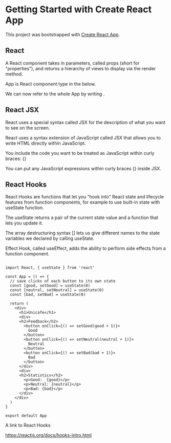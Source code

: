 # Getting Started with Create React App

This project was bootstrapped with [Create React App](https://github.com/facebook/create-react-app).

## React

A React component takes in parameters, called props (short for "properties"), and returns a hierarchy of views to display via the render method.

App is React component type in the below. 

We can now refer to the whole App by writing <App />.

## React JSX

React uses a special syntax called JSX for the description of what you want to see on the screen.

React uses a syntax extension of JavaScript called JSX that allows you to write HTML directly within JavaScript. 

You include the code you want to be treated as JavaScript within curly braces: {}

You can put any JavaScript expressions within curly braces {} inside JSX.

## React Hooks

React Hooks are functions that let you "hook into" React state and lifecycle features from function components, for example to use built-in state with useState function.

The useState returns a pair of the current state value and a function that lets you update it.

The array destructuring syntax [] lets us give different names to the state variables we declared by calling useState.

Effect Hook, called useEffect, adds the ability to perform side effects from a function component.

```

import React, { useState } from 'react'

const App = () => {
  // save clicks of each button to its own state
  const [good, setGood] = useState(0)
  const [neutral, setNeutral] = useState(0)
  const [bad, setBad] = useState(0)

  return (
    <div>
      <h1>Unicafe</h1>
      <div>
      <h2>Feedback</h2>
        <button onClick={() => setGood(good + 1)}>
          Good
        </button>
        <button onClick={() => setNeutral(neutral + 1)}>
          Neutral
        </button>
        <button onClick={() => setBad(bad + 1)}>
          Bad
        </button>
      </div>
      <div>
      <h2>Statistics</h2>
        <p>Good:  {good}</p>
        <p>Neutral: {neutral}</p> 
        <p>Bad: {bad}</p>
      </div>
    </div>
  )
}

export default App

```

A link to React Hooks

https://reactjs.org/docs/hooks-intro.html

